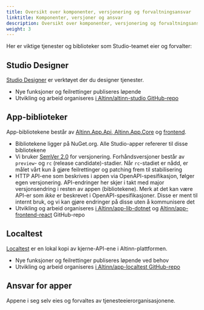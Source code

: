 ```yaml
---
title: Oversikt over komponenter, versjonering og forvaltningsansvar
linktitle: Komponenter, versjoner og ansvar
description: Oversikt over komponenter, versjonering og forvaltningsansvar i Altinn Studio.
weight: 3
---
```


Her er viktige tjenester og biblioteker som Studio-teamet eier og forvalter:

## Studio Designer
[Studio Designer](https://altinn.studio/) er verktøyet der du designer tjenester.

- Nye funksjoner og feilrettinger publiseres løpende
- Utvikling og arbeid organiseres [i Altinn/altinn-studio GitHub-repo](https://github.com/Altinn/altinn-studio)

## App-biblioteker
App-bibliotekene består av [Altinn.App.Api, Altinn.App.Core](https://github.com/Altinn/app-lib-dotnet) og [frontend](https://github.com/Altinn/app-frontend-react).

- Bibliotekene ligger på NuGet.org. Alle Studio-apper refererer til disse bibliotekene
- Vi bruker [SemVer 2.0](https://semver.org/) for versjonering. Forhåndsversjoner består av `preview`- og `rc` (release candidate)-stadier. Når `rc`-stadiet er nådd, er målet vårt kun å gjøre feilrettinger og patching frem til stabilisering
- HTTP API-ene som beskrives i appen via OpenAPI-spesifikasjon, følger egen versjonering. API-endringer her skjer i takt med major versjonsendring i resten av appen (bibliotekene). Merk at det kan være API-er som _ikke_ er beskrevet i OpenAPI-spesifikasjoner. Disse er ment til internt bruk, og vi kan gjøre endringer på disse uten å kommunisere det
- Utvikling og arbeid organiseres [i Altinn/app-lib-dotnet](https://github.com/Altinn/app-lib-dotnet) og [Altinn/app-frontend-react](https://github.com/Altinn/app-frontend-react) GitHub-repo

## Localtest
[Localtest](https://github.com/Altinn/app-localtest) er en lokal kopi av kjerne-API-ene i Altinn-plattformen.

- Nye funksjoner og feilrettinger publiseres løpende ved behov
- Utvikling og arbeid organiseres [i Altinn/app-localtest GitHub-repo](https://github.com/Altinn/app-localtest)

## Ansvar for apper
Appene i seg selv eies og forvaltes av tjenesteeierorganisasjonene.